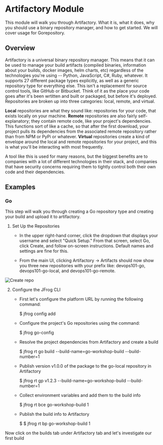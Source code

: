 # Artifactory Module


This module will walk you through Artifactory. What it is, what it does, why you should use a binary repository manager, and how to get started. We will cover usage for Gorepository.

## Overview


Artifactory is a universal binary repository manager. This means that it can be used to manage your build artifacts (compiled binaries, information about your builds, docker images, helm charts, etc) regardless of the technologies you're using -- Python, JavaScript, C#, Ruby, whatever. It supports 27 different package types explicitly, as well as a generic repository type for everything else. This isn't a replacement for source control tools, like GitHub or Bitbucket. Think of it as the place your code goes after it's been wrtitten and built or packaged, but before it's deployed. Repositories are broken up into three categories: local, remote, and virtual. 

**Local** repositories are what they sound like: repositories for your code, that exists locally on your machine. 
**Remote** repositories are also fairly self-explanatory; they contain remote code, like your project's dependencies. This functions sort of like a cache, so that after the first download, your project pulls its dependencies from the associated remote repository rather than from NPM or PyPi or whatever. 
**Virtual** repositories create a kind of envelope around the local and remote repositories for your project, and this is what you'll be interacting with most frequently.

A tool like this is used for many reasons, but the biggest benefits are to companies with a lot of different technologies in their stack, and companies that have security concerns requiring them to tightly control both their own code and their dependencies.


## Examples


### Go

This step will walk you through creating a Go repository type and creating your build and upload it to artifactory.

1. Set Up the Repositories
    - In the upper right-hand corner, click the dropdown that displays your username and select "Quick Setup." From that screen, select Go, click Create, and follow on-screen instructions. Default names and settings are fine for this.

    - From the main UI, clicking Artifactory -> Artifacts should now show you three new repositories with your prefix like: devops101-go, devops101-go-local, and devops101-go-remote.

![Create repo](https://user-images.githubusercontent.com/25744447/144276926-75cf1402-522b-4f80-a086-c53b617eeda1.gif)

2. Configure the JFrog CLI

    -  First let's configure the platform URL by running the following command:

        $ jfrog config add
    
    - Configure the project's Go repositories using the command:
        
        $ jfrog go-config

    - Resolve the project dependencies from Artifactory and create a build 

        $ jfrog rt go build --build-name=go-workshop-build --build-number=1 
        
    - Publish version v1.0.0 of the package to the go-local repository in Artifactory
    
        $ jfrog rt gp v1.2.3 --build-name=go-workshop-build --build-number=1

    - Collect environment variables and add them to the build info
        
       $ jfrog rt bce go-workshop-build 1

    - Publish the build info to Artifactory
      
      $ $ jfrog rt bp go-workshop-build 1
      
Now click on the builds tab under Artifactory tab and let's investigate our first build
